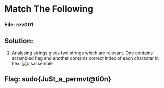 # Match The Following

### File: rev001

## Solution:

1. Analysing strings gives two strings which are relevant. One contains scrambled flag and another contains correct index of each character in hex.
![disassemble](./disassemble.png)

## Flag: sudo{Ju$t_a_permvt@ti0n}